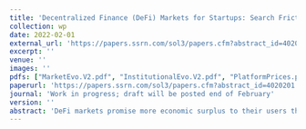 ```yaml
---
title: 'Decentralized Finance (DeFi) Markets for Startups: Search Frictions, Intermediation, and Efficiency'
collection: wp
date: 2022-02-01
external_url: 'https://papers.ssrn.com/sol3/papers.cfm?abstract_id=4020201'
excerpt: ''
venue: ''
images: ''
pdfs: ["MarketEvo.V2.pdf", "InstitutionalEvo.V2.pdf", "PlatformPrices.pdf"]
paperurl: 'https://papers.ssrn.com/sol3/papers.cfm?abstract_id=4020201'
journal: 'Work in progress; draft will be posted end of February'
version: ''
abstract: 'DeFi markets promise more economic surplus to their users thanks to disintermediation. Yet, many DeFi markets, such as the market for token offerings, are characterized by an increasing number of institutional investors that reintroduce a certain degree of intermediation. What role do institutional investors play in DeFi markets? Reduced-form 2SLS and IV analyses suggest that institutional investors reduce search frictions in the market for tokens offerings by reducing the time startups need to achieve their fundraising goal, while they demand relatively high token price discounts as compensation. To better understand the magnitude of search frictions, how they influence token allocations and valuations, as well as aggregate welfare in the DeFi market, we structurally estimate a search-and-bargaining model that accounts for startup heterogeneity due to the underlying platform size. Relative to the Walrasian equilibrium, token market efficiency is reduced substantially because search frictions prevent token allocations to the highest-value user and institutional investors’ bargaining power leads to lower token prices. Counterfactual analyses shed more light on the magnitude of search frictions and the welfare effects of institutional investors in DeFi markets.'
---
```

